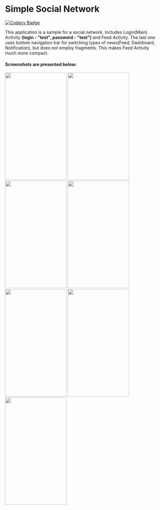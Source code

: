 # Simple Social Network

[![Codacy Badge](https://api.codacy.com/project/badge/Grade/46f350d69d914189bca160241dbe48cd)](https://app.codacy.com/app/Doldrums/Simple_Social_Network?utm_source=github.com&utm_medium=referral&utm_content=Doldrums/Simple_Social_Network&utm_campaign=Badge_Grade_Dashboard)

This application is a sample for a social network.
Includes Login(Main) Activity **(login - "test", password - "test")** and  Feed Activity.
The last one uses bottom navigation bar for switching types of news(Feed, Dashboard, Notification), but does not employ fragments. This makes Feed Activity much more compact. 


#### Screenshots are presented below:
<p>
<img src="https://github.com/Doldrums/Simple_Social_Network/blob/master/app/src/main/res/drawable/one.jpg" width="200" height="350" />
<img src="https://github.com/Doldrums/Simple_Social_Network/blob/master/app/src/main/res/drawable/two.jpg" width="200" height="350" />
<img src="https://github.com/Doldrums/Simple_Social_Network/blob/master/app/src/main/res/drawable/three.jpg" width="200" height="350" />
<img src="https://github.com/Doldrums/Simple_Social_Network/blob/master/app/src/main/res/drawable/four.jpg" width="200" height="350" />
<img src="https://github.com/Doldrums/Simple_Social_Network/blob/master/app/src/main/res/drawable/five.jpg" width="200" height="350" />
<img src="https://github.com/Doldrums/Simple_Social_Network/blob/master/app/src/main/res/drawable/six.jpg" width="200" height="350" />
<img src="https://github.com/Doldrums/Simple_Social_Network/blob/master/app/src/main/res/drawable/seven.jpg" width="200" height="350" />
</p>


